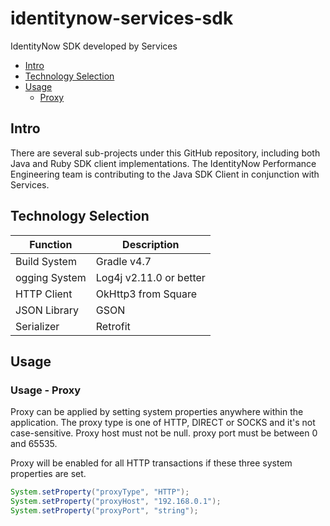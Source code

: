 # identitynow-services-sdk
IdentityNow SDK developed by Services

- [Intro](#intro)
- [Technology Selection](#technology-selection)
- [Usage](#usage)
    - [Proxy](#usage---proxy)

## Intro

There are several sub-projects under this GitHub repository, including both Java and Ruby SDK client implementations.  The IdentityNow Performance Engineering team is contributing to the Java SDK Client in conjunction with Services.  

## Technology Selection


|Function       |Description            |
|---------------|-----------------------|
|Build System 	|Gradle v4.7            |
|ogging System  |Log4j v2.11.0 or better|
|HTTP Client  	|OkHttp3 from Square    |
|JSON Library 	|GSON                   |
|Serializer   	|Retrofit               |

## Usage

### Usage - Proxy
Proxy can be applied by setting system properties anywhere within the application. The proxy type is one of HTTP, DIRECT or SOCKS and it's not case-sensitive. Proxy host must not be null. proxy port must be between 0 and 65535.

Proxy will be enabled for all HTTP transactions if these three system properties are set.

```java
System.setProperty("proxyType", "HTTP");
System.setProperty("proxyHost", "192.168.0.1");
System.setProperty("proxyPort", "string");
```
